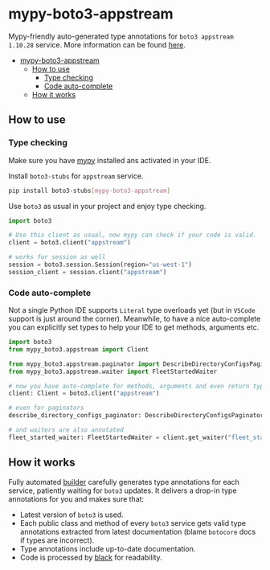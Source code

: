 # mypy-boto3-appstream

Mypy-friendly auto-generated type annotations for `boto3 appstream 1.10.28` service.
More information can be found [here](https://github.com/vemel/mypy_boto3).

- [mypy-boto3-appstream](#mypy-boto3-appstream)
  - [How to use](#how-to-use)
    - [Type checking](#type-checking)
    - [Code auto-complete](#code-auto-complete)
  - [How it works](#how-it-works)

## How to use

### Type checking

Make sure you have [mypy](https://github.com/python/mypy) installed ans activated in your IDE.

Install `boto3-stubs` for `appstream` service.

```bash
pip install boto3-stubs[mypy-boto3-appstream]
```

Use `boto3` as usual in your project and enjoy type checking.

```python
import boto3

# Use this client as usual, now mypy can check if your code is valid.
client = boto3.client("appstream")

# works for session as well
session = boto3.session.Session(region="us-west-1")
session_client = session.client("appstream")

```

### Code auto-complete

Not a single Python IDE supports `Literal` type overloads yet (but in `VSCode` support is just around the corner).
Meanwhile, to have a nice auto-complete you can explicitly set types to help your IDE to get methods, arguments etc.

```python
import boto3
from mypy_boto3.appstream import Client

from mypy_boto3.appstream.paginator import DescribeDirectoryConfigsPaginator
from mypy_boto3.appstream.waiter import FleetStartedWaiter

# now you have auto-complete for methods, arguments and even return types
client: Client = boto3.client("appstream")

# even for paginators
describe_directory_configs_paginator: DescribeDirectoryConfigsPaginator = client.get_paginator("describe_directory_configs")

# and waiters are also annotated
fleet_started_waiter: FleetStartedWaiter = client.get_waiter("fleet_started")
```

## How it works

Fully automated [builder](https://github.com/vemel/mypy_boto3) carefully generates
type annotations for each service, patiently waiting for `boto3` updates. It delivers
a drop-in type annotations for you and makes sure that:

- Latest version of `boto3` is used.
- Each public class and method of every `boto3` service gets valid type annotations
  extracted from latest documentation (blame `botocore` docs if types are incorrect).
- Type annotations include up-to-date documentation.
- Code is processed by [black](https://github.com/psf/black) for readability.